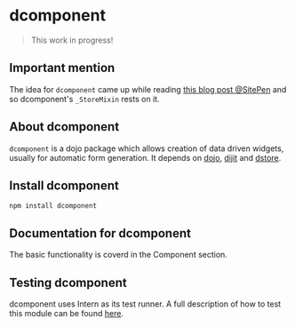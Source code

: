 # dcomponent
> This work in progress!

## Important mention
The idea for `dcomponent` came up while reading [this blog post @SitePen](https://www.sitepen.com/blog/2015/07/28/simple-model-view-synchronization-with-dstore-and-dijit/) and so
dcomponent's `_StoreMixin` rests on it.

## About dcomponent

`dcomponent` is a dojo package which allows creation of data driven widgets, usually 
for automatic form generation. It depends on [dojo], [dijit] and [dstore].

## Install dcomponent

```
npm install dcomponent
```

## Documentation for dcomponent

The basic functionality is coverd in the Component section.

## Testing dcomponent

dcomponent uses Intern as its test runner. A full description of how to test this module can be found [here](./docs/Testing.md).

[dojo]: <https://github.com/dojo/dojo>
[dijit]: <https://github.com/dojo/dijit>
[dstore]: <https://github.com/SitePen/dstore/>
[dcomponent/core/Factory]: <./docs/Factory.md>
[dstore/Store]: <https://github.com/SitePen/dstore/blob/master/docs/Store.md>